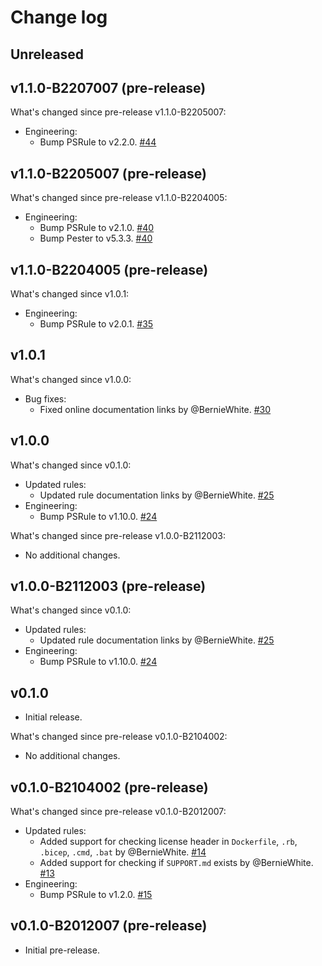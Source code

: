 # Change log

## Unreleased

## v1.1.0-B2207007 (pre-release)

What's changed since pre-release v1.1.0-B2205007:

- Engineering:
  - Bump PSRule to v2.2.0.
    [#44](https://github.com/microsoft/PSRule.Rules.MSFT.OSS/pull/44)

## v1.1.0-B2205007 (pre-release)

What's changed since pre-release v1.1.0-B2204005:

- Engineering:
  - Bump PSRule to v2.1.0.
    [#40](https://github.com/microsoft/PSRule.Rules.MSFT.OSS/pull/40)
  - Bump Pester to v5.3.3.
    [#40](https://github.com/microsoft/PSRule.Rules.MSFT.OSS/pull/40)

## v1.1.0-B2204005 (pre-release)

What's changed since v1.0.1:

- Engineering:
  - Bump PSRule to v2.0.1.
    [#35](https://github.com/microsoft/PSRule.Rules.MSFT.OSS/pull/35)

## v1.0.1

What's changed since v1.0.0:

- Bug fixes:
  - Fixed online documentation links by @BernieWhite.
    [#30](https://github.com/microsoft/PSRule.Rules.MSFT.OSS/issues/30)

## v1.0.0

What's changed since v0.1.0:

- Updated rules:
  - Updated rule documentation links by @BernieWhite.
    [#25](https://github.com/microsoft/PSRule.Rules.MSFT.OSS/issues/25)
- Engineering:
  - Bump PSRule to v1.10.0.
    [#24](https://github.com/microsoft/PSRule.Rules.MSFT.OSS/issues/24)

What's changed since pre-release v1.0.0-B2112003:

- No additional changes.

## v1.0.0-B2112003 (pre-release)

What's changed since v0.1.0:

- Updated rules:
  - Updated rule documentation links by @BernieWhite.
    [#25](https://github.com/microsoft/PSRule.Rules.MSFT.OSS/issues/25)
- Engineering:
  - Bump PSRule to v1.10.0.
    [#24](https://github.com/microsoft/PSRule.Rules.MSFT.OSS/issues/24)

## v0.1.0

- Initial release.

What's changed since pre-release v0.1.0-B2104002:

- No additional changes.

## v0.1.0-B2104002 (pre-release)

What's changed since pre-release v0.1.0-B2012007:

- Updated rules:
  - Added support for checking license header in `Dockerfile`, `.rb`, `.bicep`, `.cmd`, `.bat` by @BernieWhite.
    [#14](https://github.com/microsoft/PSRule.Rules.MSFT.OSS/issues/14)
  - Added support for checking if `SUPPORT.md` exists by @BernieWhite.
    [#13](https://github.com/microsoft/PSRule.Rules.MSFT.OSS/issues/13)
- Engineering:
  - Bump PSRule to v1.2.0.
    [#15](https://github.com/microsoft/PSRule.Rules.MSFT.OSS/issues/15)

## v0.1.0-B2012007 (pre-release)

- Initial pre-release.
